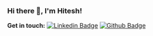 ### Hi there 👋, I'm Hitesh!

**Get in touch:**
[![Linkedin Badge](https://img.shields.io/badge/-Hitesh-0072b1?style=flat&logo=Linkedin&logoColor=white&link=https://www.linkedin.com/in/hitesh-n-0433091a3/)](https://www.linkedin.com/in/hitesh-n-0433091a3/) [![Github Badge](https://img.shields.io/badge/-hitesh-grey?style=flat&logo=github&logoColor=white&link=https://github.com/hiteshjck/)](https://www.github.com/hiteshjck/) 



<!--

**hiteshjck/hiteshjck** is a ✨ _special_ ✨ repository because its `README.md` (this file) appears on your GitHub profile.

Here are some ideas to get you started:

- 🔭 I’m currently working on ...
- 🌱 I’m currently learning ...
- 👯 I’m looking to collaborate on ...
- 🤔 I’m looking for help with ...
- 💬 Ask me about ...
- 📫 How to reach me: ...
- 😄 Pronouns: ...
- ⚡ Fun fact: ...
-->
